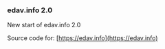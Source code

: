 

### edav.info 2.0

New start of edav.info 2.0

Source code for: [https://edav.info](https://edav.info)

